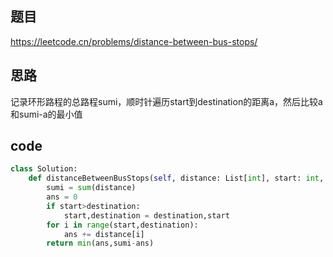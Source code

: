 ## 题目
https://leetcode.cn/problems/distance-between-bus-stops/
## 思路 
记录环形路程的总路程sumi，顺时针遍历start到destination的距离a，然后比较a和sumi-a的最小值
## code
```py
class Solution:
    def distanceBetweenBusStops(self, distance: List[int], start: int, destination: int) -> int:
        sumi = sum(distance)
        ans = 0
        if start>destination:
            start,destination = destination,start
        for i in range(start,destination):
            ans += distance[i]
        return min(ans,sumi-ans)
```

